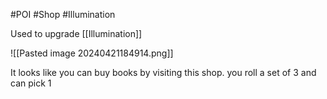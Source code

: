 #POI #Shop #Illumination 

Used to upgrade [[Illumination]]

![[Pasted image 20240421184914.png]]

It looks like you can buy books by visiting this shop. you roll a set of 3 and can pick 1